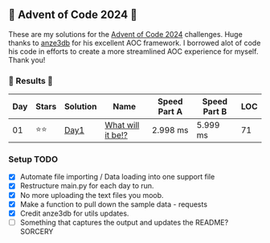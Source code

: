 ## 🎄 Advent of Code 2024 🎄

These are my solutions for the [Advent of Code 2024](https://adventofcode.com/2024) challenges. Huge thanks to [anze3db](https://github.com/anze3db) for his 
excellent AOC framework. I borrowed alot of code his code in efforts to create a more streamlined AOC experience for myself.  Thank you!

### 🎄 Results 🎄

| Day | Stars | Solution | Name                                                             | Speed Part A | Speed Part B | LOC |
| --- | ----- | ---- | ---------------------------------------------------------------- | ----- | ----- | --- | 
| 01  | ⭐⭐ | [Day1](https://github.com/Landcruiser87/AoC2023/blob/main/day1/day1.py) |[What will it be!?](https://adventofcode.com/2024/day/1) | 2.998 ms | 5.999 ms | 71 |


### Setup TODO 

- [x] Automate file importing / Data loading into one support file
- [x] Restructure main.py for each day to run. 
- [x] No more uploading the text files you moob.
- [x] Make a function to pull down the sample data - requests
- [x] Credit anze3db for utils updates.
- [ ] Something that captures the output and updates the README? SORCERY
